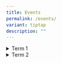 ```yaml
---
title: Events
permalink: /events/
variant: tiptap
description: ""
---
```

<div data-type="detailGroup" class="isomer-accordion-group isomer-accordion isomer-accordion-white">
<details class="isomer-details">
<summary>Term 1</summary>
<div data-type="detailsContent" class="isomer-details-content">
<p>
<br><strong>Chinese New Year</strong>
<br>Cedar Primary celebrated Chinese New Year with a vibrant concert that
highlighted the school’s rich diversity and strong sense of unity. Students
enjoyed an engaging lineup of performances, including a captivating Indian
Classical Dance by Aksha Prakash of Primary 6 Resilience, a dynamic showcase
by the International Dance CCA, and a delightful musical number presented
by the school leaders. The festivities concluded on an exhilarating note
with a spectacular dragon dance, performed by selected Primary 6 students,
leaving everyone with fond memories of the celebration.</p>
<p></p>
<div class="isomer-image-wrapper">
<img style="width: 50%;" height="auto" width="100%" alt="" src="/images/CNY_3.jpg">
</div>
<p></p>
<div class="isomer-image-wrapper">
<img style="width: 50%;" height="auto" width="100%" alt="" src="/images/CNY_1.jpg">
</div>
<p></p>
<p></p>
<div class="isomer-image-wrapper">
<img style="width: 50%;" height="auto" width="100%" alt="" src="/images/CNY_4.jpg">
</div>
<p><strong>Total Defence Day</strong>
<br>Total Defence Day was commemorated with a meaningful series of activities
that deepened students' understanding of the six pillars of Total Defence.
Throughout the week, daily sharings highlighted the importance of resilience
and unity, beginning with a thought-provoking skit during assembly. To
provide a hands-on experience, students participated in a water disruption
and rationing exercise, fostering awareness of resource conservation.</p>
<p></p>
<div class="isomer-image-wrapper">
<img style="width: 30%;" height="auto" width="100%" alt="" src="/images/TDD_5.jpg">
</div>
<p>Adding to the enriching programme, two local writers, Ms Emily Lim and
Ms Tan Ter Cheah, shared their inspiring life stories, encouraging students
to embrace courage and determination. Team-building games during recesses
brought students together in the spirit of camaraderie, while a special
sharing session at the school library on the bravery of Lieutenant Adnan
offered a powerful lesson in sacrifice and patriotism. The commemoration
left students with a deeper appreciation of Singapore’s collective strength
and the role each of them plays in defending our nation.</p>
<p></p>
<div class="isomer-image-wrapper">
<img style="width: 30%;" height="auto" width="100%" alt="" src="/images/TDD_4.jpg">
</div>
<p></p>
<div class="isomer-image-wrapper">
<img style="width: 30%;" height="auto" width="100%" alt="" src="/images/TDD_3.jpg">
</div>
<p></p>
<div class="isomer-image-wrapper">
<img style="width: 40%;" height="auto" width="100%" alt="" src="/images/TDD_2.jpg">
</div>
<p></p>
</div>
</details>
</div>
<div data-type="detailGroup" class="isomer-accordion-group isomer-accordion isomer-accordion-white">
<details class="isomer-details">
<summary>Term 2</summary>
<div data-type="detailsContent" class="isomer-details-content">
<p>
<br><strong>International Friendship Day 2025</strong>
<br>The theme "Singapore: Forging Friendships in a Complex World" will guide
International Friendship Day celebrations from 2025 to 2027. As the global
landscape evolves, international cooperation remains vital for Singapore
to address global challenges and seize new opportunities.
<br>Cedar Primary School orchestrated a series of engaging activities to enhance
students' understanding of ASEAN and other countries. Through thoughtfully
planned recess activities across various school locations and age-appropriate
Character and Citizenship Education (CCE) lessons on ASEAN, students gained
deeper insights into different cultures and perspectives. These enriching
experiences prepare them to contribute meaningfully to a cohesive, globally
connected society whilst maintaining Singapore's relevance in an increasingly
complex world.</p>
<div class="isomer-image-wrapper">
<img style="width: 70%;" height="auto" width="100%" alt="" src="/images/IFD_1.jpg">
</div>
<p>The school's canteen vendors enthusiastically supported International
Friendship Day by preparing an array of international dishes throughout
the week. Information on each dish was placed in front od each stall. Students
and teachers alike eagerly anticipated the special-edition menu- Kimchi
Fried Rice, Mee Soto, Aglio Olio and Dim Sum.</p>
<div class="isomer-image-wrapper">
<img style="width: 70%;" height="auto" width="100%" alt="" src="/images/IFD_3.jpg">
</div>
<p><strong>Hari Raya Celebration</strong>
<br>The school commemorated Hari Raya Puasa with an assembly programme on
Thursday, 16 April.
<br>The celebration commenced with an impressive Silat performance led by
a Primary 4 student, Hadif. While the movements performed by the students
appeared simple, they carried deep cultural significance and formed the
foundation for more complex sequences.</p>
<p></p>
<div class="isomer-image-wrapper">
<img style="width: 70%;" height="auto" width="100%" alt="" src="/images/Hari_Raya_1.jpg">
</div>
<p>A highlight of the celebration was a live performance by Sri Mahligai,
a distinguished Singaporean Malay folk ensemble established in 2000. The
group, renowned for their international performances over two decades,
showcased traditional music featuring the accordion. They enriched students'
understanding of Ramadan, the fasting month, and Hari Raya Aidilfitri through
visual presentations and interactive activities, including demonstrations
of proper samping wear for boys. Staff and students participated enthusiastically,
clapping along to the music and engaging wholeheartedly in the activities.</p>
<p></p>
<div class="isomer-image-wrapper">
<img style="width: 70%;" height="auto" width="100%" alt="" src="/images/Hari_Raya_3.jpg">
</div>
<div class="isomer-image-wrapper">
<img style="width: 70%;" height="auto" width="100%" alt="" src="/images/Hari_Raya_2.jpg">
</div>
<p>The celebration concluded with Malay Language students performing a final
Raya song, bringing the event to a memorable close.
<br>
</p>
<div class="isomer-image-wrapper">
<img style="width: 100%;" height="auto" width="100%" alt="" src="/images/Hari_Raya_4.jpg">
</div>
<p><strong>Mother Tongue Language Fortnight</strong>
<br>The Mother Tongue Language Fortnight aims to immerse our pupils in meaningful
experiences that celebrate their language and cultural heritage.
<br>Over two weeks, pupils took part in a variety of engaging activities that
brought the richness of their Mother Tongue cultures to life.
<br>These included hands-on crafts such as Batik Painting, Rangoli Designs
and Kite Painting, as well as experiences such as Wushu, Silat and Indian
Dance.
<br>Through these creative and interactive sessions, our pupils not only discovered
traditional art forms but also developed a deeper appreciation for their
linguistic and cultural roots.
<br>It was heartening to see our pupils participate with enthusiasm and pride
as they connected with their heritage in a memorable way.</p>
</div>
</details>
</div>
<p></p>
<p></p>